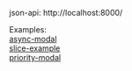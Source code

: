 json-api: http://localhost:8000/  

Examples:  
[async-modal](https://github.com/fedorovsky/vite-react-ts/tree/async-modal)  
[slice-example](https://github.com/fedorovsky/vite-react-ts/tree/slice-example)  
[priority-modal](https://github.com/fedorovsky/vite-react-ts/tree/priority-modal)
